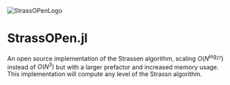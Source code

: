 
![StrassOPenLogo](https://github.com/user-attachments/assets/1096e8f2-1e7b-43f5-b86d-232897bc566e)

# StrassOPen.jl
An open source implementation of the Strassen algorithm, scaling $O(N^{\log_27})$ instead of $O(N^3)$ but with a larger prefactor and increased memory usage. This implementation will compute any level of the Strassn algorithm.
